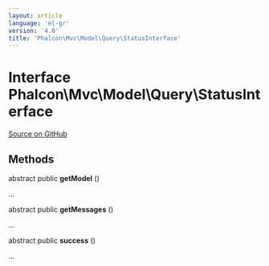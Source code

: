 ```yaml
---
layout: article
language: 'el-gr'
version: '4.0'
title: 'Phalcon\Mvc\Model\Query\StatusInterface'
---
```


# Interface **Phalcon\Mvc\Model\Query\StatusInterface**

<a href="https://github.com/phalcon/cphalcon/tree/v3.4.0/phalcon/mvc/model/query/statusinterface.zep" class="btn btn-default btn-sm">Source on GitHub</a>

## Methods

abstract public **getModel** ()

...

abstract public **getMessages** ()

...

abstract public **success** ()

...